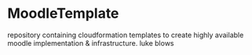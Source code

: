 # MoodleTemplate
repository containing cloudformation templates to create highly available moodle implementation & infrastructure.
luke blows
